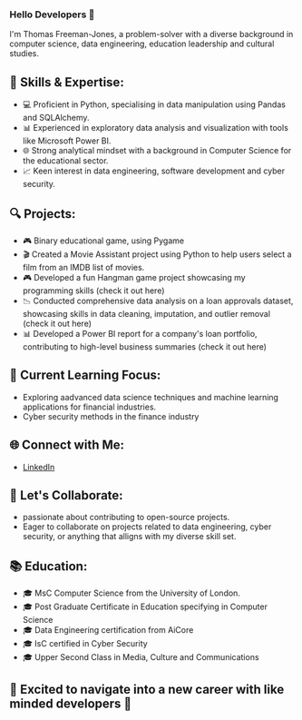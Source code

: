 ### Hello Developers 👋

I'm Thomas Freeman-Jones, a problem-solver with a diverse background in computer science, data engineering, education leadership and cultural studies.
## 🚀 Skills & Expertise:
- 💻 Proficient in Python, specialising in data manipulation using Pandas and SQLAlchemy.
- 📊 Experienced in exploratory data analysis and visualization with tools like Microsoft Power BI.
- 🌐 Strong analytical mindset with a background in Computer Science for the educational sector.
- 📈 Keen interest in data engineering, software development and cyber security.
## 🔍 Projects:
- 🎮 Binary educational game, using Pygame
- 🎬 Created a Movie Assistant project using Python to help users select a film from an IMDB list of movies.
- 🎮 Developed a fun Hangman game project showcasing my programming skills (check it out here)
- 📉 Conducted comprehensive data analysis on a loan approvals dataset, showcasing skills in data cleaning, imputation, and outlier removal (check it out here)
- 📊 Developed a Power BI report for a company's loan portfolio, contributing to high-level business summaries (check it out here)

## 🌱 Current Learning Focus:
- Exploring aadvanced data science techniques and machine learning applications for financial industries.
- Cyber security methods in the finance industry
## 🌐 Connect with Me:
- [LinkedIn](https://www.linkedin.com/in/thomas-freeman-jones-0204aa3b)
## 🌈 Let's Collaborate:
- passionate about contributing to open-source projects.
- Eager to collaborate on projects related to data engineering, cyber security, or anything that alligns with my diverse skill set.
## 📚 Education:
- 🎓 MsC Computer Science from the University of London.
- 🎓 Post Graduate Certificate in Education specifying in Computer Science
- 🎓 Data Engineering certification from AiCore
- 🎓 IsC certified in Cyber Security
- 🎓 Upper Second Class in Media, Culture and Communications
## 🌟 Excited to navigate into a new career with like minded developers 🚀
<!--
**tfreeman04/tfreeman04** is a ✨ _special_ ✨ repository because its `README.md` (this file) appears on your GitHub profile.

Here are some ideas to get you started:

- 🔭 I’m currently working on ...
- 🌱 I’m currently learning ...
- 👯 I’m looking to collaborate on ...
- 🤔 I’m looking for help with ...
- 💬 Ask me about ...
- 📫 How to reach me: ...
- 😄 Pronouns: ...
- ⚡ Fun fact: ...
-->
